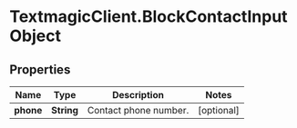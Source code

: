 # TextmagicClient.BlockContactInputObject

## Properties
Name | Type | Description | Notes
------------ | ------------- | ------------- | -------------
**phone** | **String** | Contact phone number. | [optional] 


